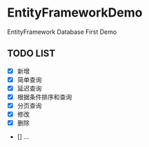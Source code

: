 # EntityFrameworkDemo

EntityFramework Database First Demo

## TODO LIST
- [x] 新增
- [x] 简单查询
- [x] 延迟查询
- [x] 根据条件排序和查询
- [x] 分页查询
- [x] 修改
- [x] 删除
- [] ...